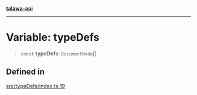 [**talawa-api**](../../README.md)

***

# Variable: typeDefs

> `const` **typeDefs**: `DocumentNode`[]

## Defined in

[src/typeDefs/index.ts:19](https://github.com/Suyash878/talawa-api/blob/f376d03c37e9acd046e7cc983947432c95f74442/src/typeDefs/index.ts#L19)
